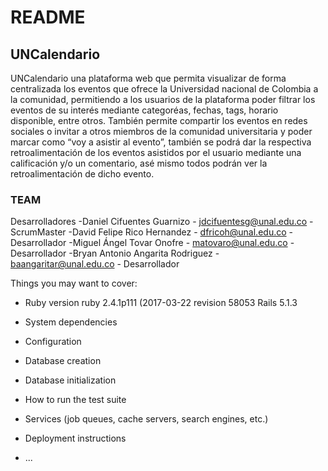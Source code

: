 # README

## **UNCalendario**

UNCalendario una plataforma web que permita visualizar de forma centralizada los eventos que ofrece la Universidad nacional de Colombia a la comunidad, permitiendo a los usuarios de la plataforma poder filtrar los eventos de su interés mediante categoréas, fechas, tags, horario disponible, entre otros. También permite compartir los eventos en redes sociales o invitar a otros miembros de la comunidad universitaria y poder marcar como “voy a asistir al evento”, también se podrá dar la respectiva retroalimentación de los eventos asistidos por el usuario mediante una calificación y/o un comentario, asé mismo todos podrán ver la retroalimentación de dicho evento.


### TEAM

Desarrolladores
-Daniel Cifuentes Guarnizo - jdcifuentesg@unal.edu.co - ScrumMaster
-David Felipe Rico Hernandez - dfricoh@unal.edu.co - Desarrollador
-Miguel Ángel Tovar Onofre - matovaro@unal.edu.co - Desarrollador
-Bryan Antonio Angarita Rodriguez - baangaritar@unal.edu.co - Desarrollador


Things you may want to cover:

* Ruby version 
	ruby 2.4.1p111 (2017-03-22 revision 58053
	Rails 5.1.3

* System dependencies

* Configuration

* Database creation

* Database initialization

* How to run the test suite

* Services (job queues, cache servers, search engines, etc.)

* Deployment instructions

* ...
